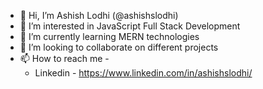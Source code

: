 - 👋 Hi, I’m Ashish Lodhi (@ashishslodhi)
- 👀 I’m interested in JavaScript Full Stack Development
- 🌱 I’m currently learning MERN technologies
- 💞️ I’m looking to collaborate on different projects
- 📫 How to reach me - 
  -  Linkedin - https://www.linkedin.com/in/ashishslodhi/

